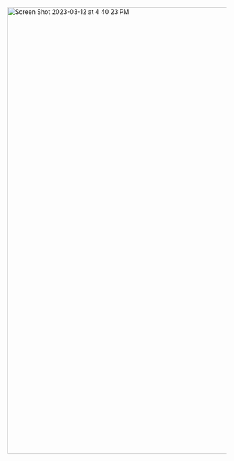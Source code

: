 


<img width="1025" alt="Screen Shot 2023-03-12 at 4 40 23 PM" src="https://user-images.githubusercontent.com/57546826/224575334-7b540bd1-902c-468c-a750-6bcbab709a48.png">
